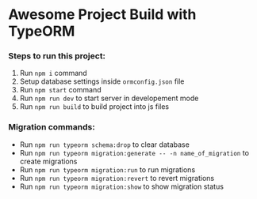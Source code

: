 # Awesome Project Build with TypeORM

### Steps to run this project:

1. Run `npm i` command
2. Setup database settings inside `ormconfig.json` file
3. Run `npm start` command
4. Run `npm run dev` to start server in developement mode
5. Run `npm run build` to build project into js files 

### Migration commands:
- Run `npm run typeorm schema:drop` to clear database
- Run `npm run typeorm migration:generate -- -n name_of_migration` to create migrations
- Run `npm run typeorm migration:run` to run migrations 
- Run `npm run typeorm migration:revert` to revert migrations
- Run `npm run typeorm migration:show` to show migration status
